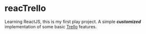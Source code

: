 # reacTrello
Learning ReactJS, this is my first play project. A simple ***customized*** implementation of some basic [Trello](https://www.trello.com) features.
